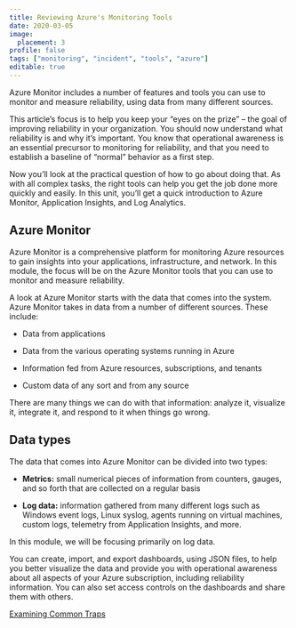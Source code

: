 ```yaml
---
title: Reviewing Azure's Monitoring Tools
date: 2020-03-05
image:
  placement: 3
profile: false
tags: ["monitoring", "incident", "tools", "azure"]
editable: true
---
```


Azure Monitor includes a number of features and tools you can use to monitor and
measure reliability, using data from many different sources.

This article’s focus is to help you keep your “eyes on the prize” – the goal of
improving reliability in your organization. You should now understand what
reliability is and why it’s important. You know that operational awareness is an
essential precursor to monitoring for reliability, and that you need to
establish a baseline of “normal” behavior as a first step.

Now you’ll look at the practical question of how to go about doing that. As with
all complex tasks, the right tools can help you get the job done more quickly
and easily. In this unit, you’ll get a quick introduction to Azure Monitor,
Application Insights, and Log Analytics.

## Azure Monitor

Azure Monitor is a comprehensive platform for monitoring Azure resources to gain
insights into your applications, infrastructure, and network. In this module,
the focus will be on the Azure Monitor tools that you can use to monitor and
measure reliability.

A look at Azure Monitor starts with the data that comes into the system. Azure
Monitor takes in data from a number of different sources. These include:

-   Data from applications

-   Data from the various operating systems running in Azure

-   Information fed from Azure resources, subscriptions, and tenants

-   Custom data of any sort and from any source

There are many things we can do with that information: analyze it, visualize it,
integrate it, and respond to it when things go wrong.

## Data types

The data that comes into Azure Monitor can be divided into two types:

-   **Metrics:** small numerical pieces of information from counters, gauges,
    and so forth that are collected on a regular basis

-   **Log data:** information gathered from many different logs such as Windows
    event logs, Linux syslog, agents running on virtual machines, custom logs,
    telemetry from Application Insights, and more.

In this module, we will be focusing primarily on log data.

You can create, import, and export dashboards, using JSON files, to help you
better visualize the data and provide you with operational awareness about all
aspects of your Azure subscription, including reliability information. You can
also set access controls on the dashboards and share them with others.

[Examining Common Traps](/post/examining-common-traps/)